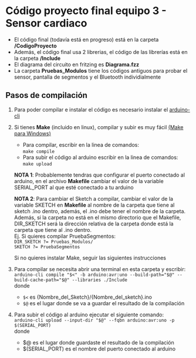 # Código proyecto final equipo 3 - Sensor cardiaco

- El código final (todavía está en progreso) está en la carpeta **/CodigoProyecto**
- Además, el código final usa 2 librerias, el código de las librerías está en la carpeta **/Include**
- El diagrama del circuito en fritzing es **Diagrama.fzz**
- La carpeta **Pruebas_Modulos** tiene los códigos antiguos para probar el sensor, pantalla de segmentos y el Bluetooth individialmente

## Pasos de compilación
1. Para poder compilar e instalar el código es necesario instalar el [arduino-cli](https://arduino.github.io/arduino-cli/0.31/installation/)
  
2. Si tienes **Make** (incluido en linux), compilar y subir es muy fácil  [(Make para Windows)](https://gnuwin32.sourceforge.net/downlinks/make.php)
    * Para compilar, escribir en la linea de comandos:  
    `make compile`
    * Para subir el código al arduino escribir en la linea de comandos:  
    `make upload`  
  
    __NOTA 1__: Probablemente tendras que configurar el puerto conectado al arduino, en el archivo **Makefile** cambiar el valor de la variable SERIAL_PORT al que esté conectado a tu arduino  

    __NOTA 2__: Para cambiar el Sketch a compilar, cambiar el valor de la variable SKETCH en **Makefile** 
    al nombre de la carpeta que tiene al sketch .ino dentro, además, el .ino debe tener el nombre de la carpeta. Además, si la carpeta no está en el mismo directorio que el Makefile, DIR_SKETCH será la dirección relativa de la carpeta donde está la carpeta que tiene al .ino dentro.  
    Ej. Si quieres compilar PruebaSegmentos:  
        `DIR_SKETCH ?= Pruebas_Modulos/`  
        `SKETCH ?= PruebaSegmentos`

    Si no quieres instalar Make, seguir las siguientes instrucciones
3. Para compilar se necesita abrir una terminal en esta carpeta y escribir:  
    `arduino-cli compile "$<" -b arduino:avr:uno --build-path="$@" --build-cache-path="$@" --libraries ./Include`  
    donde
    - `$<` es {Nombre_del_Sketch}/{Nombre_del_sketch}.ino
    - `$@` es el lugar donde se va a guardar el resultado de la compilación

4. Para subir el código al arduino ejecutar el siguiente comando:  
    `arduino-cli upload --input-dir "$@" --fqbn arduino:avr:uno -p $(SERIAL_PORT)`  
    donde
    - $@ es el lugar donde guardaste el resultado de la compilación
    - $(SERIAL_PORT) es el nombre del puerto conectado al arduino